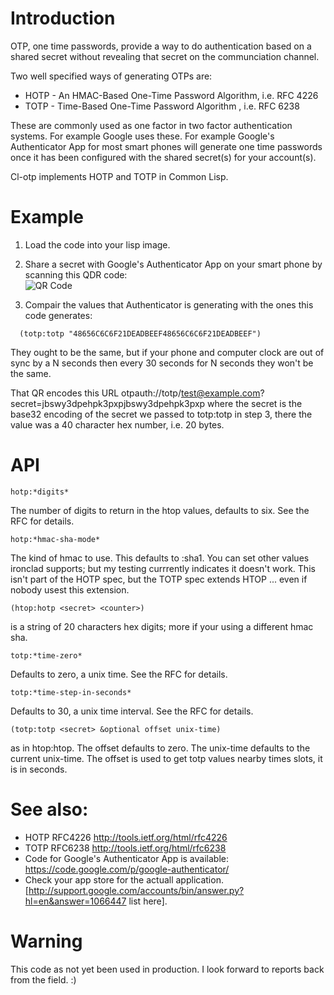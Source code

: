 # Introduction

OTP, one time passwords, provide a way to do authentication based on a shared secret without revealing that secret on the communciation channel.

Two well specified ways of generating OTPs are:
 * HOTP - An HMAC-Based One-Time Password Algorithm, i.e. RFC 4226
 * TOTP - Time-Based One-Time Password Algorithm , i.e. RFC 6238

These are commonly used as one factor in two factor authentication
systems.  For example Google uses these.  For example Google's
Authenticator App for most smart phones will generate one time
passwords once it has been configured with the shared secret(s) for
your account(s).

Cl-otp implements HOTP and TOTP in Common Lisp.

# Example

1. Load the code into your lisp image.
2. Share a secret with Google's Authenticator App on your smart phone by scanning this QDR code:<br/>
![QR Code](https://www.evernote.com/shard/s2/sh/b6ef5d38-95d4-4f9c-9e87-2a9322e27cbc/db903985ef9ab7f7d4444854f13dc604/res/75b5ae09-a4ff-45e7-84c9-f9e5328ca567/skitch.png?resizeSmall&width=832 "otpauth://totp/test@example.com?secret=jbswy3dpehpk3pxpjbswy3dpehpk3pxp")

3. Compair the values that Authenticator is generating with the ones this code generates:
```common-lisp
  (totp:totp "48656C6C6F21DEADBEEF48656C6C6F21DEADBEEF")
```

They ought to be the same, but if your phone and computer clock are out of sync by a N seconds then every 30 seconds for N seconds they won't be the same.

That QR encodes this URL otpauth://totp/test@example.com?secret=jbswy3dpehpk3pxpjbswy3dpehpk3pxp
where the secret is the base32 encoding of the secret we passed to totp:totp in step 3, there the value was a 40 character hex number, i.e. 20 bytes.

# API

```common-lisp
hotp:*digits*
```
The number of digits to return in the htop values, defaults to six.  See the RFC for details.

```common-lisp
hotp:*hmac-sha-mode*
```
The kind of hmac to use.  This defaults to :sha1.  You can set other values
ironclad supports; but my testing currrently indicates it doesn't work.  This
isn't part of the HOTP spec, but the TOTP spec extends HTOP ... even if nobody
usest this extension.

```common-lisp
(htop:hotp <secret> <counter>)
```
<secret> is a string of 20 characters hex digits; more if your using a different hmac sha.
```common-lisp
totp:*time-zero*
```
Defaults to zero, a unix time.  See the RFC for details.
```common-lisp
totp:*time-step-in-seconds*
```
Defaults to 30, a unix time interval.  See the RFC for details.

```common-lisp
(totp:totp <secret> &optional offset unix-time)
```
<secret> as in htop:htop.  The offset defaults to zero.  The unix-time defaults
to the current unix-time.  The offset is used to get totp values nearby times
slots, it is in seconds.

# See also:
+ HOTP RFC4226 http://tools.ietf.org/html/rfc4226
+ TOTP RFC6238 http://tools.ietf.org/html/rfc6238
+ Code for Google's Authenticator App is available: https://code.google.com/p/google-authenticator/
+ Check your app store for the actuall application. [http://support.google.com/accounts/bin/answer.py?hl=en&answer=1066447 list here].

# Warning
This code as not yet been used in production.  I look forward to reports back from the field.  :)
